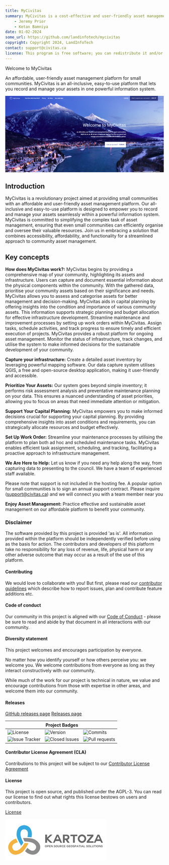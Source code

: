 ```yaml
---
title: MyCivitas
summary: MyCivitas is a cost-effective and user-friendly asset management platform designed specifically for small communities. This comprehensive solution offers an all-inclusive and easy-to-use platform, empowering users to efficiently record and manage their assets within a powerful information system. With MyCivitas, communities can streamline their asset management processes, ensuring a seamless and effective approach to organising and overseeing their valuable resources.
    - Jeremy Prior
    - Ketan Bamniya
date: 01-02-2024
some_url: https://github.com/landinfotech/mycivitas
copyright: Copyright 2024, LandInfoTech
contact: support@civitas.ca
license: This program is free software; you can redistribute it and/or modify it under the terms of the GNU Affero General Public License as published by the Free Software Foundation; either version 3 of the License, or (at your option) any later version.
---
```


Welcome to MyCivitas

An affordable, user-friendly asset management platform for small communities.
MyCivitas is an all-inclusive, easy-to-use platform that lets you record and manage your assets in one powerful information system.

![mycivitas](./img/home-1.png)

## Introduction

MyCivitas is a revolutionary project aimed at providing small communities with an affordable and user-friendly asset management platform. Our all-inclusive and easy-to-use platform is designed to empower you to record and manage your assets seamlessly within a powerful information system. MyCivitas is committed to simplifying the complex task of asset management, ensuring that even small communities can efficiently organise and oversee their valuable resources. Join us in embracing a solution that combines accessibility, affordability, and functionality for a streamlined approach to community asset management.

## Key concepts

**How does MyCivitas work?:** MyCivitas begins by providing a comprehensive map of your community, highlighting its assets and infrastructure. Users can capture and document essential information about the physical components within the community. With the gathered data, prioritise your community assets based on their significance and needs. MyCivitas allows you to assess and categorise assets for better management and decision-making. MyCivitas aids in capital planning by offering insights into the condition and importance of various community assets. This information supports strategic planning and budget allocation for effective infrastructure development. Streamline maintenance and improvement processes by setting up work orders within MyCivitas. Assign tasks, schedule activities, and track progress to ensure timely and efficient execution of projects. MyCivitas provides a robust platform for ongoing asset management. Monitor the status of infrastructure, track changes, and utilise the system to make informed decisions for the sustainable development of your community.

**Capture your infrastructure:** Create a detailed asset inventory by leveraging powerful mapping software. Our data capture system utilises QGIS, a free and open-source desktop application, making it user-friendly and accessible.

**Prioritize Your Assets:** Our system goes beyond simple inventory; it performs risk assessment analysis and preventative maintenance planning on your data. This ensures a nuanced understanding of asset priorities, allowing you to focus on areas that need immediate attention or mitigation.

**Support Your Capital Planning:** MyCivitas empowers you to make informed decisions crucial for supporting your capital planning. By providing comprehensive insights into asset conditions and requirements, you can strategically allocate resources and budget effectively.

**Set Up Work Order:** Streamline your maintenance processes by utilising the platform to plan both ad hoc and scheduled maintenance tasks. MyCivitas enables efficient task assignment, scheduling, and tracking, facilitating a proactive approach to infrastructure management.

**We Are Here to Help:** Let us know if you need any help along the way, from capturing data to presenting to the council. We have a team of experienced staff available.

Please note that support is not included in the hosting fee. A popular option for small communities is to sign an annual support contract. Please inquire (support@civitas.ca) and we will connect you with a team member near you

**Enjoy Asset Management:** Practice effective and sustainable asset management on our affordable platform to benefit your community.

### Disclaimer

<div class="admonition warning">
The software provided by this project is provided 'as is'. All information provided
within the platform should be independently verified before using as the basis for
action. The contributors and developers of this platform take no responsibility
for any loss of revenue, life, physical harm or any other adverse outcome that may
occur as a result of the use of this platform.
</div>

<!-- ### Purpose

### Scope of project

### Project roadmap

![Project Roadmap]()
[Project Roadmap]() -->
<!-- Either insert link to roadmap or actual roadmap (Speak to team leads) -->

#### Contributing

We would love to collaborate with you! But first, please read our [contributor
guidelines](about/contributing.md) which describe how to report
issues, plan and contribute feature additions etc.

#### Code of conduct

Our community in this project is aligned with our [Code of
Conduct](about/code-of-conduct.md) - please be sure to read and abide by that
document in all interactions with our community.

#### Diversity statement

This project welcomes and encourages participation by everyone.

No matter how you identify yourself or how others perceive you: we welcome you.
We welcome contributions from everyone as long as they interact constructively
with our community.

While much of the work for our project is technical in nature, we value and
encourage contributions from those with expertise in other areas, and welcome
them into our community.

<!-- ## Project partners -->

<!-- Insert Project Partner Logos and/or Links -->
<!-- ![Project Partner 1]()
[Project Partner 1]() -->

#### Releases

<!-- Insert links to release pages, change as needed -->
[GitHub releases page]()
[Releases page]()

| | **Project Badges** | |
| ----------------------- | ----------------------- | ----------------------- |
| ![License](https://img.shields.io/github/license/landinfotech/mycivitas.svg) | ![Version](https://img.shields.io/github/release/landinfotech/mycivitas.svg) | ![Commits](https://img.shields.io/github/commits-since/landinfotech/mycivitas/{version}.svg) |
| ![Issue Tracker](https://img.shields.io/github/issues/landinfotech/mycivitas.svg) | ![Closed Issues](https://img.shields.io/github/issues-closed/landinfotech/mycivitas.svg) | ![Pull requests](https://img.shields.io/github/issues-pr/landinfotech/mycivitas.svg) |

#### Contributor License Agreement (CLA)
<!-- Insert links to CLA -->
Contributions to this project will be subject to our [Contributor License Agreement]()

#### License

This project is open source, and published under the AGPL-3.
You can read our license to find out what rights this license bestows on users and contributors.

[License](about/license.md)

<!-- Keep the Kartoza Logo at the bottom of the page if the project allows -->
![Kartoza Logo](img/KartozaLogo-320x132.png)
